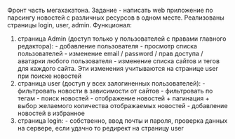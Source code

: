 Фронт часть мегахакатона. Задание - написать web приложение по парсингу новостей с различных ресурсов в одном месте.
Реализованы страницы login, user, admin.
Функционал: 
  1) страница Admin (доступ только у пользователей с правами главного редактора):
    - добавление пользователя
    - просмотр списка пользователей
    - изменение  email / password / прав доступа / аватарки любого пользователя
    - изменение списка сайтов и тегов для каждого сайта. Эти изменения учитываются на странице user при поиске новостей
  2) страница user (доступ у всех залогиненных пользователей):
    - фильтровать новости в зависимости от сайтов
    - фильтровать по тегам
    - поиск новостей
    - отображение новостей + пагинация + выбор желаемого количества отображаемых новостей
    - добавление новостей в избранное
  3) страница login:
    - собственно, ввод почты и пароля, проверка данных на сервере, если удачно то редирект на страницу user
